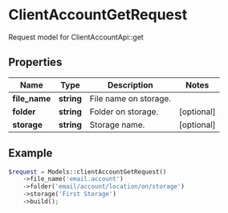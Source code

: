 # ClientAccountGetRequest

Request model for ClientAccountApi::get

## Properties

Name | Type | Description | Notes
---- | ---- | ----------- | -----
**file_name** | **string**| File name on storage. |
**folder** | **string**| Folder on storage. | [optional]
**storage** | **string**| Storage name. | [optional]

## Example
```php
$request = Models::clientAccountGetRequest()
    ->file_name('email.account')
    ->folder('email/account/location/on/storage')
    ->storage('First Storage')
    ->build();
```

